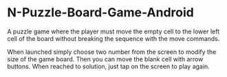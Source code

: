 # N-Puzzle-Board-Game-Android
A puzzle game where the player must move the empty cell to the lower left cell of the board without breaking the sequence with the move commands.

When launched simply choose two number from the screen to modify the size of the game board. Then you can move the blank cell with arrow buttons. When reached to solution, just tap on the screen to play again.
